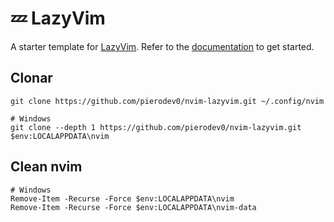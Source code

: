 # 💤 LazyVim

A starter template for [LazyVim](https://github.com/LazyVim/LazyVim).
Refer to the [documentation](https://lazyvim.github.io/installation) to get started.



## Clonar

```
git clone https://github.com/pierodev0/nvim-lazyvim.git ~/.config/nvim

# Windows
git clone --depth 1 https://github.com/pierodev0/nvim-lazyvim.git $env:LOCALAPPDATA\nvim
```

## Clean nvim
```
# Windows
Remove-Item -Recurse -Force $env:LOCALAPPDATA\nvim
Remove-Item -Recurse -Force $env:LOCALAPPDATA\nvim-data
```
